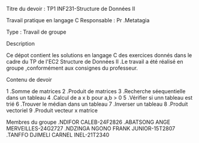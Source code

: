Titre du devoir : TP1 INF231-Structure de Données II

Travail pratique en langage C
Responsable : Pr .Metatagia

Type : Travail de groupe

Description 

Ce dépot contient les solutions en langage C des exercices donnés dans le cadre du TP de l'EC2 Structure de Données II .Le travail a été réalisé en groupe ,conformément aux consignes du professeur. 

Contenu de devoir

1 .Somme de matrices 
2 .Produit de matrices
3 .Recherche séequentielle dans un tableau
4 .Calcul de a x b pour a,b > 0
5 .Vérifier si unn tableau est trié
6 .Trouver le médian dans un tableau
7 .Inverser un tableau
8 .Produit vectoriel
9 .Produit vecteur x matrice 

Membres du groupe 
.NDIFOR CALEB-24F2826
.ABATSONG ANGE MERVEILLES-24G2727
.NDZINGA NGONO FRANK JUNIOR-15T2807
.TANFFO DJIMELI CARNEL INEL-21T2340


